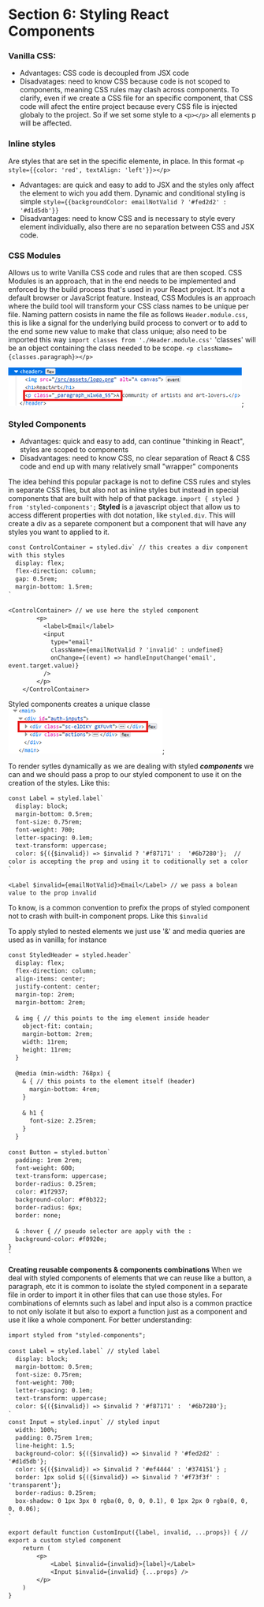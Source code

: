 # Section 6: Styling React Components

### Vanilla CSS: 
- Advantages: CSS code is decoupled from JSX code
- Disadvatages: need to know CSS because code is not scoped to components, meaning CSS rules may clash across components. To clarify, even if we create a CSS file for an specific component, that CSS code will afect the entire project because every CSS file is injected globaly to the project. So if we set some style to a `<p></p>` all elements p will be affected. 

### Inline styles
Are styles that are set in the specific elemente, in place. In this format `<p style={{color: 'red', textAlign: 'left'}}></p>`
- Advantages: are quick and easy to add to JSX and the styles only affect the element to wich you add them. Dynamic and conditional styling is simple `style={{backgroundColor: emailNotValid ? '#fed2d2' : '#d1d5db'}}`
- Disadvantages: need to know CSS and is necessary to style every element individually, also there are no separation between CSS and JSX code.

### CSS Modules
Allows us to write Vanilla CSS code and rules that are then scoped. CSS Modules is an approach, that in the end needs to be implemented and enforced by the build process that's used in your React project. It's not a default browser or JavaScript feature. Instead, CSS Modules is an approach where the build tool will transform your CSS class names to be unique per file.
Naming pattern cosists in name the file as follows `Header.module.css`, this is like a signal for the underlying build process to convert or to add to the end some new value to make that class unique; also need to be imported this way `import classes from './Header.module.css'` 'classes' will be an object containing the class needed to be scope. `<p className={classes.paragraph}></p>`

![css module](src/assets/modules_extensions.png);

### Styled Components
- Advantages: quick and easy to add, can continue "thinking in React", styles are scoped to components
- Disadvantages: need to know CSS, no clear separation of React & CSS code and end up with many relatively small "wrapper" components

The idea behind this popular package is not to define CSS rules and styles in separate CSS files, but also not as inline styles but instead in special components that are built 
with help of that package. `import { styled } from 'styled-components';`
**Styled** is a javascript object that allow us to access different properties with dot notation, like `styled.div`. This will create a div as a separete component but a component that will have any styles you want to applied to it.

~~~
const ControlContainer = styled.div` // this creates a div component with this styles
  display: flex;
  flex-direction: column;
  gap: 0.5rem;
  margin-bottom: 1.5rem;
`

<ControlContainer> // we use here the styled component
        <p>
          <label>Email</label>
          <input
            type="email"
            className={emailNotValid ? 'invalid' : undefined}
            onChange={(event) => handleInputChange('email', event.target.value)}
          />
        </p>
    </ControlContainer>
~~~

Styled components creates a unique classe
![css module](src/assets/styled-components-classes.png);

To render sytles dynamically as we are dealing with styled ***components*** we can and we should pass a prop to our styled component to use it on the creation of the styles. Like this:
~~~
const Label = styled.label`
  display: block;
  margin-bottom: 0.5rem;
  font-size: 0.75rem;
  font-weight: 700;
  letter-spacing: 0.1em;
  text-transform: uppercase;
  color: ${({$invalid}) => $invalid ? '#f87171' :  '#6b7280'};  // color is accepting the prop and using it to coditionally set a color
`

<Label $invalid={emailNotValid}>Email</Label> // we pass a bolean value to the prop invalid
~~~

To know, is a common convention to prefix the props of styled component not to crash with built-in component props. Like this `$invalid`

To apply styled to nested elements we just use '&' and media queries are used as in vanilla; for instance
~~~
const StyledHeader = styled.header` 
  display: flex;
  flex-direction: column;
  align-items: center;
  justify-content: center;
  margin-top: 2rem;
  margin-bottom: 2rem;

  & img { // this points to the img element inside header
    object-fit: contain;
    margin-bottom: 2rem;
    width: 11rem;
    height: 11rem;
  }

  @media (min-width: 768px) { 
    & { // this points to the element itself (header)
      margin-bottom: 4rem;
    }
  
    & h1 {
      font-size: 2.25rem;
    }
  }

const Button = styled.button`
  padding: 1rem 2rem;
  font-weight: 600;
  text-transform: uppercase;
  border-radius: 0.25rem;
  color: #1f2937;
  background-color: #f0b322;
  border-radius: 6px;
  border: none;
 
  & :hover { // pseudo selector are apply with the :
  background-color: #f0920e;
}
`
~~~

**Creating reusable components & components combinations**
When we deal with styled components of elements that we can reuse like a button, a paragraph, etc it is common to isolate the styled component in a separate file in order to import it in other files that can use those styles. 
For combinations of elemnts such as label and input also is a common practice to not only isolate it but also to export a function just as a component and use it like a whole component. For better understanding:
~~~
import styled from "styled-components";

const Label = styled.label` // styled label
  display: block;
  margin-bottom: 0.5rem;
  font-size: 0.75rem;
  font-weight: 700;
  letter-spacing: 0.1em;
  text-transform: uppercase;
  color: ${({$invalid}) => $invalid ? '#f87171' :  '#6b7280'};
`
const Input = styled.input` // styled input
  width: 100%;
  padding: 0.75rem 1rem;
  line-height: 1.5;
  background-color: ${({$invalid}) => $invalid ? '#fed2d2' : '#d1d5db'};
  color: ${({$invalid}) => $invalid ? '#ef4444' : '#374151'} ;
  border: 1px solid ${({$invalid}) => $invalid ? '#f73f3f' : 'transparent'};
  border-radius: 0.25rem;
  box-shadow: 0 1px 3px 0 rgba(0, 0, 0, 0.1), 0 1px 2px 0 rgba(0, 0, 0, 0.06);
`

export default function CustomInput({label, invalid, ...props}) { // export a custom styled component
    return (
        <p>
            <Label $invalid={invalid}>{label}</Label>
            <Input $invalid={invalid} {...props} />
        </p>
    )
}
~~~